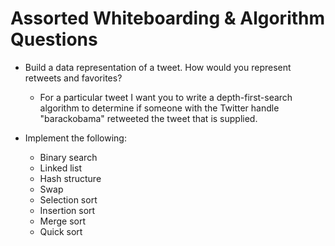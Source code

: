 # Assorted Whiteboarding & Algorithm Questions

* Build a data representation of a tweet. How would you represent retweets and favorites?
  * For a particular tweet I want you to write a depth-first-search algorithm to determine if someone with the Twitter handle "barackobama" retweeted the tweet that is supplied.

* Implement the following:
  * Binary search
  * Linked list
  * Hash structure
  * Swap
  * Selection sort
  * Insertion sort
  * Merge sort
  * Quick sort